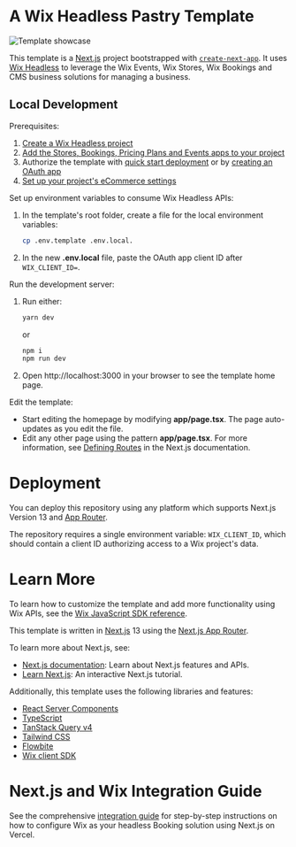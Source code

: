 # A Wix Headless Pastry Template

![Template showcase](docs/media/template-showcase.gif)

This template is a [Next.js](https://nextjs.org/) project bootstrapped with [`create-next-app`](https://github.com/vercel/next.js/tree/canary/packages/create-next-app). It uses [Wix Headless](https://dev.wix.com/api/sdk/about-wix-headless/overview) to leverage the Wix Events, Wix Stores, Wix Bookings and CMS business solutions for managing a business.

## Local Development

Prerequisites:

1. [Create a Wix Headless project](https://dev.wix.com/docs/go-headless/getting-started/setup/general-setup/create-a-project)
2. [Add the Stores, Bookings, Pricing Plans and Events apps to your project](https://dev.wix.com/docs/go-headless/getting-started/setup/general-setup/add-apps-to-a-project)
3. Authorize the template with [quick start deployment](https://manage.wix.com/headless-funnel-nextjs/select-platform?templateName=chef-pastry) or by [creating an OAuth app](https://dev.wix.com/docs/go-headless/getting-started/setup/authorization/create-an-o-auth-app-for-visitors-and-members)
4. [Set up your project's eCommerce settings](https://www.wix.com/my-account/site-selector/?buttonText=Select%20Site&title=Select%20a%20Site&autoSelectOnSingleSite=true&actionUrl=https:%2F%2Fwww.wix.com%2Fdashboard%2F%7B%7BmetaSiteId%7D%7D%2Fstore/settings)

Set up environment variables to consume Wix Headless APIs:

1. In the template's root folder, create a file for the local environment variables:
   ```sh
   cp .env.template .env.local.
   ```
2. In the new **.env.local** file, paste the OAuth app client ID after `WIX_CLIENT_ID=`.

Run the development server:

1. Run either:

   ```sh
   yarn dev
   ```

   or

   ```sh
   npm i
   npm run dev
   ```

2. Open http://localhost:3000 in your browser to see the template home page.

Edit the template:

- Start editing the homepage by modifying **app/page.tsx**. The page auto-updates as you edit the file.
- Edit any other page using the pattern **app/page.tsx**. For more information, see [Defining Routes](https://beta.nextjs.org/docs/routing/defining-routes) in the Next.js documentation.

# Deployment

You can deploy this repository using any platform which supports Next.js Version 13 and [App Router](https://nextjs.org/docs/app).

The repository requires a single environment variable: `WIX_CLIENT_ID`, which should contain a client ID authorizing access to a Wix project's data.

# Learn More

To learn how to customize the template and add more functionality using Wix APIs, see the [Wix JavaScript SDK reference](https://dev.wix.com/api/sdk).

This template is written in [Next.js](https://nextjs.org/docs) 13 using the [Next.js App Router](https://nextjs.org/docs/app).

To learn more about Next.js, see:

- [Next.js documentation](https://nextjs.org/docs): Learn about Next.js features and APIs.
- [Learn Next.js](https://nextjs.org/learn): An interactive Next.js tutorial.

Additionally, this template uses the following libraries and features:

- [React Server Components](https://nextjs.org/docs/advanced-features/react-18/server-components)
- [TypeScript](https://www.typescriptlang.org/docs/handbook/release-notes/typescript-4-9.html)
- [TanStack Query v4](https://tanstack.com/query/latest)
- [Tailwind CSS](https://tailwindcss.com/)
- [Flowbite](https://flowbite.com/)
- [Wix client SDK](https://dev.wix.com/api/sdk/introduction)

# Next.js and Wix Integration Guide

See the comprehensive [integration guide](./docs/integration-guide.md) for step-by-step instructions on how to configure Wix as your headless Booking solution using Next.js on Vercel.

